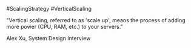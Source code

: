 #ScalingStrategy #VerticalScaling 

"Vertical scaling, referred to as 'scale up', means the process of adding more power (CPU, RAM, etc.) to your servers."

Alex Xu, System Design Interview